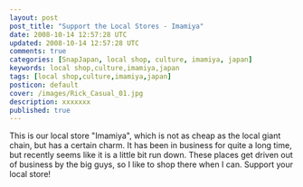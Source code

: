 ```yaml
---           
layout: post
post_title: "Support the Local Stores - Imamiya"
date: 2008-10-14 12:57:28 UTC
updated: 2008-10-14 12:57:28 UTC
comments: true
categories: [SnapJapan, local shop, culture, imamiya, japan]
keywords: local shop,culture,imamiya,japan
tags: [local shop,culture,imamiya,japan]
posticon: default
cover: /images/Rick_Casual_01.jpg
description: xxxxxxx
published: true
---
```

 

[](http://www.flickr.com/photos/81796435@N00/2936433497 "View 'Around Gumisawa 200810' on Flickr.com")


This is our local store "Imamiya", which is not as cheap as the local giant chain, but has a certain charm. It has been in business for quite a long time, but recently seems like it is a little bit run down. These places get driven out of business by the big guys, so I like to shop there when I can. Support your local store! 

<br /><br /><br /><br /><br /><br /><br />